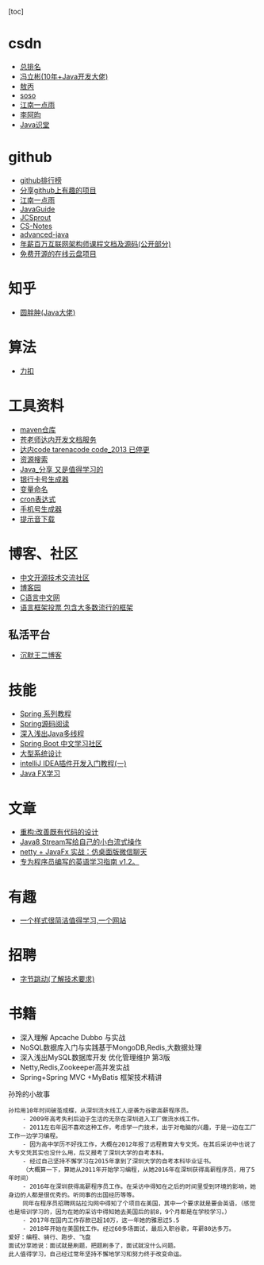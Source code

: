 [toc]

# csdn

- [总排名](https://blog.csdn.net/rank/writing_rank_total)
- [冯立彬(10年+Java开发大佬)](https://blog.csdn.net/fenglibing)
- [敖丙](https://blog.csdn.net/qq_35190492)
- [soso](https://blog.csdn.net/qq_36338555/)
- [江南一点雨](https://blog.csdn.net/u012702547)
- [李阿昀](https://blog.csdn.net/yerenyuan_pku)
- [Java识堂](https://blog.csdn.net/zzti_erlie/article/list/1?)

# github

- [github排行榜](https://gitstar-ranking.com/repositories)
- [分享github上有趣的项目](https://hellogithub.com/)
- [江南一点雨](https://github.com/lenve)
- [JavaGuide](https://github.com/Snailclimb/JavaGuide)
- [JCSprout](https://github.com/crossoverJie/JCSprout)
- [CS-Notes](https://github.com/CyC2018/CS-Notes)
- [advanced-java](https://github.com/doocs/advanced-java)
- [年薪百万互联网架构师课程文档及源码(公开部分)](https://github.com/bjmashibing/InternetArchitect)
- [免费开源的在线云盘项目](https://github.com/zhaojun1998/zfile)

# 知乎

- [圆胖肿(Java大佬)](https://www.zhihu.com/people/zhao-ce-33)

# 算法

- [力扣](https://leetcode-cn.com/explore/featured/card/top-interview-questions-easy/)

# 工具资料

- [maven仓库](https://mvnrepository.com/)
- [苍老师达内开发文档服务](http://doc.canglaoshi.org/)
- [达内code tarenacode code_2013 已停更](http://code.tarena.com.cn/JSDCode/)
- [资源搜索](https://dashengpan.com/)
- [Java_分享 又是值得学习的](https://blog.csdn.net/Java_fenxiang)
- [银行卡号生成器](https://ddu1222.github.io/)
- [变量命名](https://unbug.github.io)
- [cron表达式](https://cron.qqe2.com)
- [手机号生成器](https://www.chenweiliang.com/cwl-1992.html)
- [提示音下载](https://www.tukuppt.com/yinxiaomuban/tishiyin.html)

# 博客、社区

- [中文开源技术交流社区](https://www.oschina.net/)
- [博客园](https://www.cnblogs.com/)
- [C语言中文网](http://c.biancheng.net/)
- [语言框架投票 包含大多数流行的框架](https://www.oschina.net/project/top_cn_2019?utm_source=gitee_ad)

## 私活平台

- [沉默王二博客](http://www.itwanger.com/life/2019/10/27/programmer-sihuo-pingtai.html)

# 技能

- [Spring 系列教程](https://github.com/wuyouzhuguli/SpringAll)
- [Spring源码阅读](https://github.com/seaswalker/spring-analysis)
- [深入浅出Java多线程](http://concurrent.redspider.group)
- [Spring Boot 中文学习社区](https://springboot.io/)
- [大型系统设计](https://github.com/donnemartin/system-design-primer/blob/master/README-zh-Hans.md)
- [intelliJ IDEA插件开发入门教程(一)](https://blog.csdn.net/csdn_xpw/article/details/78946781)
- [Java FX学习](https://www.yiibai.com/javafx/javafx_overview.html)

# 文章

- [重构:改善既有代码的设计](https://blog.csdn.net/qq_37781649/article/details/103405833?utm_source=app)
- [Java8 Stream写给自己的小白流式操作](https://blog.csdn.net/qq_37781649/article/details/103258397?utm_source=app)
- [netty + JavaFx 实战：仿桌面版微信聊天](https://mp.weixin.qq.com/s?__biz=MzIxMDAwMDAxMw==&mid=2650725231&idx=1&sn=03c278f3e4fc6cd6889fbc9ec079077c&chksm=8f613a8db816b39bd05615c7ae8e8a2033062a8aed0c1add2290fee3ee8076c03ed1fe605b53&mpshare=1&scene=23&srcid=&sharer_sharetime=1583373939394&sharer_shareid=12ae0c9c538778cd36ca6e4500b81b6f#rd)
- [专为程序员编写的英语学习指南 v1.2。](https://github.com/yujiangshui/A-Programmers-Guide-to-English)

# 有趣

- [一个样式很简洁值得学习,一个网站](https://www.r-project.org/)

# 招聘

- [字节跳动(了解技术要求)](https://job.bytedance.com/referral/pc/position)

# 书籍

- 深入理解 Apcache Dubbo 与实战
- NoSQL数据库入门与实践基于MongoDB,Redis,大数据处理
- 深入浅出MySQL数据库开发 优化管理维护 第3版
- Netty,Redis,Zookeeper高并发实战
- Spring+Spring MVC +MyBatis 框架技术精讲

孙玲的小故事

```
孙玲用10年时间破茧成蝶，从深圳流水线工人逆袭为谷歌高薪程序员。
	- 2009年高考失利后迫于生活的无奈在深圳进入工厂做流水线工作。
	- 2011左右年因不喜欢这种工作，考虑学一门技术，出于对电脑的兴趣，于是一边在工厂工作一边学习编程。
	- 因为高中学历不好找工作，大概在2012年报了远程教育大专文凭。在其后采访中也说了大专文凭其实也没什么用，后又报考了深圳大学的自考本科。
	- 经过自己坚持不懈学习在2015年拿到了深圳大学的自考本科毕业证书。
	（大概算一下，算她从2011年开始学习编程，从她2016年在深圳获得高薪程序员，用了5年时间）
	- 2016年在深圳获得高薪程序员工作。在采访中得知在之后的时间里受到环境的影响，她身边的人都是很优秀的。听同事的出国经历等等。
	同年在程序员招聘网站拉沟网中得知了个项目在美国，其中一个要求就是要会英语，（感觉也是培训学习的，因为在她的采访中得知她去美国后的前8，9个月都是在学校学习。）
	- 2017年在国内工作存款已超10万，这一年她的雅思过5.5
	- 2018年开始在美国找工作。经过60多场面试，最后入职谷歌，年薪80达多万。
爱好：编程、骑行、跑步、飞盘
面试分享她说：面试就是刷题，把题刷多了，面试就没什么问题。
此人值得学习，自己经过常年坚持不懈地学习和努力终于改变命运。
```

